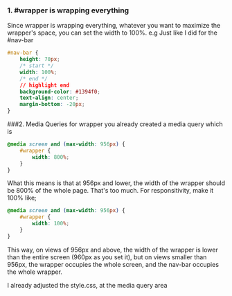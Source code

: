 ### 1. #wrapper is wrapping everything
Since wrapper is wrapping everything, whatever you want to maximize the wrapper's space, you can set the width to 100%.
e.g Just like I did for the #nav-bar
```css
#nav-bar {
	height: 70px;
	/* start */
	width: 100%;
	/* end */
	// highlight end
	background-color: #1394f0;
	text-align: center;
	margin-bottom: -20px;
}
```

###2. Media Queries for wrapper
you already created a media query which is
```css
@media screen and (max-width: 956px) {
	#wrapper {
		width: 800%;
	}
}
```
What this means is that at 956px and lower, the width of the wrapper should be 800% of the whole page. That's too much.
For responsitivity, make it 100% like;
```css
@media screen and (max-width: 956px) {
	#wrapper {
		width: 100%;
	}
}
```
This way, on views of 956px and above, the width of the wrapper is lower than the entire screen (960px as you set it), but on views smaller than 956px, the wrapper occupies the whole screen, and the nav-bar occupies the whole wrapper.

I already adjusted the style.css, at the media query area